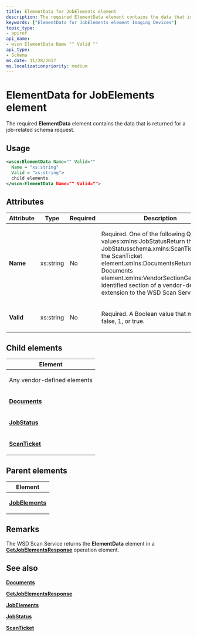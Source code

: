 ```yaml
---
title: ElementData for JobElements element
description: The required ElementData element contains the data that is returned for a job-related schema request.
keywords: ["ElementData for JobElements element Imaging Devices"]
topic_type:
- apiref
api_name:
- wscn ElementData Name "" Valid ""
api_type:
- Schema
ms.date: 11/28/2017
ms.localizationpriority: medium
---
```


# ElementData for JobElements element


The required **ElementData** element contains the data that is returned for a job-related schema request.

Usage
-----

```xml
<wscn:ElementData Name="" Valid=""
  Name = "xs:string"
  Valid = "xs:string">
  child elements
</wscn:ElementData Name="" Valid="">
```

Attributes
----------

<table>
<colgroup>
<col width="25%" />
<col width="25%" />
<col width="25%" />
<col width="25%" />
</colgroup>
<thead>
<tr class="header">
<th>Attribute</th>
<th>Type</th>
<th>Required</th>
<th>Description</th>
</tr>
</thead>
<tbody>
<tr class="odd">
<td><p><strong><strong>Name</strong></strong></p></td>
<td><p>xs:string</p></td>
<td><p>No</p></td>
<td><p></p>
<p>Required. One of the following QName values:xmlns:JobStatusReturn the current JobStatusschema.xmlns:ScanTicketReturn the ScanTicket element.xmlns:DocumentsReturn the Documents element.xmlns:VendorSectionGet the identified section of a vendor-defined extension to the WSD Scan Service.</p></td>
</tr>
<tr class="even">
<td><p><strong><strong>Valid</strong></strong></p></td>
<td><p>xs:string</p></td>
<td><p>No</p></td>
<td><p></p>
<p>Required. A Boolean value that must be 0, false, 1, or true.</p></td>
</tr>
</tbody>
</table>

## Child elements


<table>
<colgroup>
<col width="100%" />
</colgroup>
<thead>
<tr class="header">
<th>Element</th>
</tr>
</thead>
<tbody>
<tr class="odd">
<td><p>Any vendor-defined elements</p></td>
</tr>
<tr class="even">
<td><p><a href="documents.md" data-raw-source="[&lt;strong&gt;Documents&lt;/strong&gt;](documents.md)"><strong>Documents</strong></a></p></td>
</tr>
<tr class="odd">
<td><p><a href="jobstatus.md" data-raw-source="[&lt;strong&gt;JobStatus&lt;/strong&gt;](jobstatus.md)"><strong>JobStatus</strong></a></p></td>
</tr>
<tr class="even">
<td><p><a href="scanticket.md" data-raw-source="[&lt;strong&gt;ScanTicket&lt;/strong&gt;](scanticket.md)"><strong>ScanTicket</strong></a></p></td>
</tr>
</tbody>
</table>

## Parent elements


<table>
<colgroup>
<col width="100%" />
</colgroup>
<thead>
<tr class="header">
<th>Element</th>
</tr>
</thead>
<tbody>
<tr class="odd">
<td><p><a href="jobelements.md" data-raw-source="[&lt;strong&gt;JobElements&lt;/strong&gt;](jobelements.md)"><strong>JobElements</strong></a></p></td>
</tr>
</tbody>
</table>

Remarks
-------

The WSD Scan Service returns the **ElementData** element in a [**GetJobElementsResponse**](getjobelementsresponse.md) operation element.

## See also


[**Documents**](documents.md)

[**GetJobElementsResponse**](getjobelementsresponse.md)

[**JobElements**](jobelements.md)

[**JobStatus**](jobstatus.md)

[**ScanTicket**](scanticket.md)

 

 






